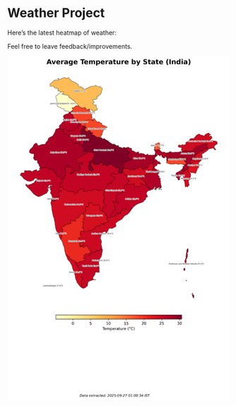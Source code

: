 # Weather Project

Here’s the latest heatmap of weather:

Feel free to leave feedback/improvements.

![India Heatmap](docs/assets/india_heatmap.png?v=D6E9DC)
